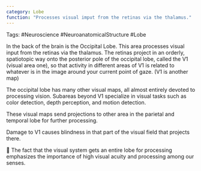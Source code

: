 ```yaml
---
category: Lobe
function: "Processes visual imput from the retinas via the thalamus."
---
```


Tags: #Neuroscience #NeuroanatomicalStructure #Lobe 

In the back of the brain is the Occipital Lobe. This area processes visual input from the retinas via the thalamus. The retinas project in an orderly, spatiotopic way onto the posterior pole of the occipital lobe, called the V1 (visual area one), so that activity in different areas of V1 is related to whatever is in the image around your current point of gaze. (V1 is another map)

The occipital lobe has many other visual maps, all almost entirely devoted to processing vision. Subareas beyond V1 specialize in visual tasks such as color detection, depth perception, and motion detection.

These visual maps send projections to other area in the parietal and temporal lobe for further processing.

Damage to V1 causes blindness in that part of the visual field that projects there.

<aside>
🧠 The fact that the visual system gets an entire lobe for processing emphasizes the importance of high visual acuity and processing among our senses.

</aside>